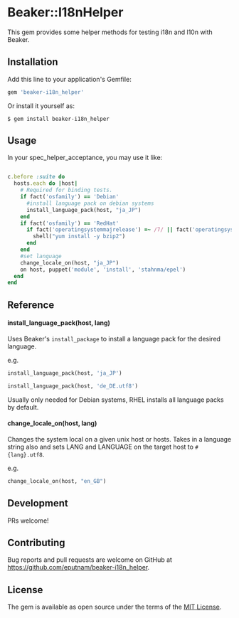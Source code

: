 # Beaker::I18nHelper

This gem provides some helper methods for testing i18n and l10n with Beaker.

## Installation

Add this line to your application's Gemfile:

```ruby
gem 'beaker-i18n_helper'
```

Or install it yourself as:

    $ gem install beaker-i18n_helper

## Usage

In your spec_helper_acceptance, you may use it like:

```ruby

c.before :suite do
  hosts.each do |host|
    # Required for binding tests.
    if fact('osfamily') == 'Debian'
      #install language pack on debian systems
      install_language_pack(host, "ja_JP")
    end
    if fact('osfamily') == 'RedHat'
      if fact('operatingsystemmajrelease') =~ /7/ || fact('operatingsystem') =~ /Fedora/
        shell("yum install -y bzip2")
      end
    end
    #set language
    change_locale_on(host, "ja_JP")
    on host, puppet('module', 'install', 'stahnma/epel')
  end
end

```

## Reference

#### install_language_pack(host, lang)

Uses Beaker's `install_package` to install a language pack for the desired language. 

e.g.

```ruby
install_language_pack(host, 'ja_JP')
```

```ruby
install_language_pack(host, 'de_DE.utf8')
```
Usually only needed for Debian systems, RHEL installs all language packs by default.

#### change_locale_on(host, lang)

Changes the system local on a given unix host or hosts. Takes in a language string also and sets LANG and LANGUAGE on the target host to `#{lang}.utf8`.

e.g.

```ruby
change_locale_on(host, "en_GB")
```

## Development

PRs welcome!

## Contributing

Bug reports and pull requests are welcome on GitHub at https://github.com/eputnam/beaker-i18n_helper.

## License

The gem is available as open source under the terms of the [MIT License](http://opensource.org/licenses/MIT).
